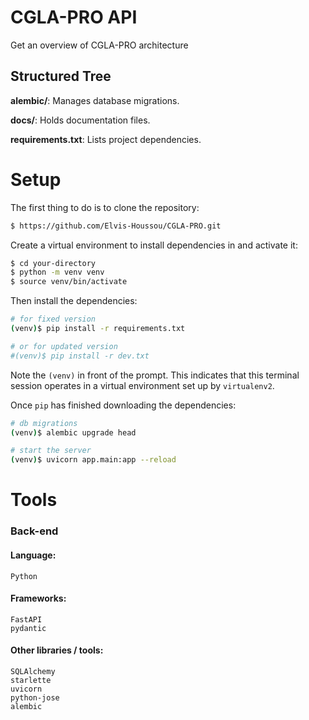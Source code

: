 # CGLA-PRO API
Get an overview of CGLA-PRO architecture

## Structured Tree



<!-- **tests/**: Houses your test cases. -->

**alembic/**: Manages database migrations.

**docs/**: Holds documentation files.

<!-- **scripts/**: Contains utility scripts. -->

**requirements.txt**: Lists project dependencies.

# Setup

The first thing to do is to clone the repository:

```sh
$ https://github.com/Elvis-Houssou/CGLA-PRO.git
```

Create a virtual environment to install dependencies in and activate it:

```sh
$ cd your-directory
$ python -m venv venv
$ source venv/bin/activate
```

Then install the dependencies:

```sh
# for fixed version
(venv)$ pip install -r requirements.txt

# or for updated version
#(venv)$ pip install -r dev.txt
```

Note the `(venv)` in front of the prompt. This indicates that this terminal
session operates in a virtual environment set up by `virtualenv2`.

Once `pip` has finished downloading the dependencies:

```sh
# db migrations
(venv)$ alembic upgrade head

# start the server
(venv)$ uvicorn app.main:app --reload
```

# Tools

### Back-end

#### Language:

    Python

#### Frameworks:

    FastAPI
    pydantic

#### Other libraries / tools:

    SQLAlchemy
    starlette
    uvicorn
    python-jose
    alembic
